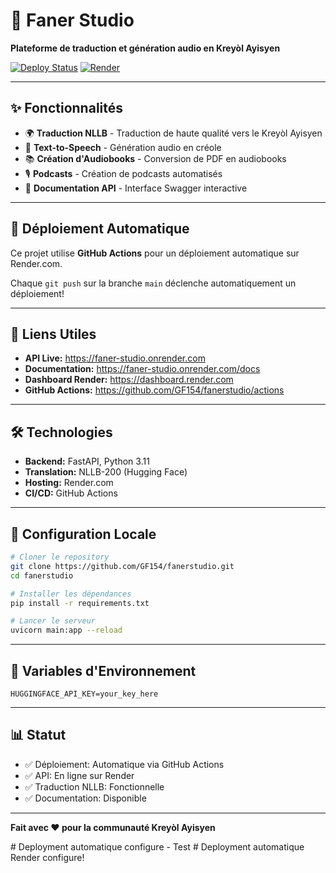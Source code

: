 # 🎉 Faner Studio

**Plateforme de traduction et génération audio en Kreyòl Ayisyen**

[![Deploy Status](https://img.shields.io/badge/deploy-automated-brightgreen)](https://github.com/GF154/fanerstudio/actions)
[![Render](https://img.shields.io/badge/hosted%20on-Render-46E3B7)](https://faner-studio.onrender.com)

---

## ✨ Fonctionnalités

- 🌍 **Traduction NLLB** - Traduction de haute qualité vers le Kreyòl Ayisyen
- 🎤 **Text-to-Speech** - Génération audio en créole
- 📚 **Création d'Audiobooks** - Conversion de PDF en audiobooks
- 🎙️ **Podcasts** - Création de podcasts automatisés
- 📄 **Documentation API** - Interface Swagger interactive

---

## 🚀 Déploiement Automatique

Ce projet utilise **GitHub Actions** pour un déploiement automatique sur Render.com.

Chaque `git push` sur la branche `main` déclenche automatiquement un déploiement!

---

## 🔗 Liens Utiles

- **API Live:** https://faner-studio.onrender.com
- **Documentation:** https://faner-studio.onrender.com/docs
- **Dashboard Render:** https://dashboard.render.com
- **GitHub Actions:** https://github.com/GF154/fanerstudio/actions

---

## 🛠️ Technologies

- **Backend:** FastAPI, Python 3.11
- **Translation:** NLLB-200 (Hugging Face)
- **Hosting:** Render.com
- **CI/CD:** GitHub Actions

---

## 📝 Configuration Locale

```bash
# Cloner le repository
git clone https://github.com/GF154/fanerstudio.git
cd fanerstudio

# Installer les dépendances
pip install -r requirements.txt

# Lancer le serveur
uvicorn main:app --reload
```

---

## 🔑 Variables d'Environnement

```env
HUGGINGFACE_API_KEY=your_key_here
```

---

## 📊 Statut

- ✅ Déploiement: Automatique via GitHub Actions
- ✅ API: En ligne sur Render
- ✅ Traduction NLLB: Fonctionnelle
- ✅ Documentation: Disponible

---

**Fait avec ❤️ pour la communauté Kreyòl Ayisyen**

#   D e p l o y m e n t   a u t o m a t i q u e   c o n f i g u r e   -   T e s t  
 #     D e p l o y m e n t   a u t o m a t i q u e   R e n d e r   c o n f i g u r e !  
 
